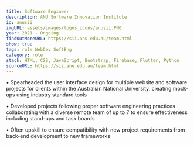 ```yaml
---
title: Software Engineer
description: ANU Software Innovation Institute
id: anusii
imgURL: assets/images/logos_icons/anusii.PNG 
year: 2021 - Ongoing
findOutMoreURL: https://sii.anu.edu.au/team.html
show: true
tags: role WebDev SoftEng
category: role
stack: HTML, CSS, JavaScript, Bootstrap, Firebase, Flutter, Python
sourceURL: https://sii.anu.edu.au/team.html
---
```

•	Spearheaded the user interface design for multiple website and software projects for clients within the Australian National University, creating mock-ups using industry standard tools

•	Developed projects following proper software engineering practices collaborating with a diverse remote team of up to 7 to ensure effectiveness including stand-ups and task boards

•	Often upskill to ensure compatibility with new project requirements from back-end development to new frameworks
